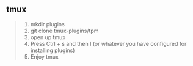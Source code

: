 ## tmux
> 1. mkdir plugins
> 2. git clone tmux-plugins/tpm
> 3. open up tmux
> 4. Press Ctrl + s and then I (or whatever you have configured for installing plugins)
> 5. Enjoy tmux
